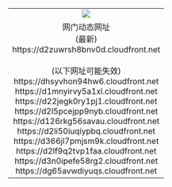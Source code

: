 ﻿<table>
  <tr></tr>
  <tr><td colspan=2 align=center><img src="https://d2zuwrsh8bnv0d.cloudfront.net/Up/oGate.jpg" /></td></tr>
  <tr><td colspan=2 align=center>网门动态网址<br/>(最新)
<br>https://d2zuwrsh8bnv0d.cloudfront.net
<br/><br/>(以下网址可能失效)
<br>https://dhsyvhon94hw6.cloudfront.net
<br>https://d1mnyirvy5a1xl.cloudfront.net
<br>https://d22jegk0ry1pj1.cloudfront.net
<br>https://d2l5pcejpp9nyb.cloudfront.net
<br>https://d126rkg56savau.cloudfront.net
<br>https://d2li50iuqiypbq.cloudfront.net
<br>https://d366jl7pmjsm9k.cloudfront.net
<br>https://d2lf9q2tvp1faa.cloudfront.net
<br>https://d3n0ipefe58rg2.cloudfront.net
<br>https://dg65avwdiyuqs.cloudfront.net
    </td>
  </tr>
</table>
